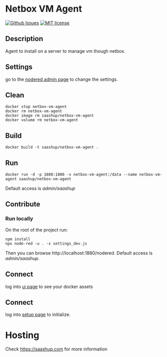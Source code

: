 # Netbox VM Agent 

[![Github Issues](http://img.shields.io/github/issues/SaaShup/netbox-vm-agent)](https://github.com/SaaShup/netbox-vm-agent/issues)
[![MIT license](http://img.shields.io/badge/license-MIT-brightgreen.svg)](http://opensource.org/licenses/MIT)

## Description

Agent to install on a server to manage vm though netbox.

## Settings

go to the [nodered admin page](http://localhost:1880/nodered) to change the settings.

## Clean
```
docker stop netbox-vm-agent
docker rm netbox-vm-agent
docker image rm saashup/netbox-vm-agent
docker volume rm netbox-vm-agent
```
## Build
```
docker build -t saashup/netbox-vm-agent .
```
## Run
```
docker run -d -p 1880:1880 -v netbox-vm-agent:/data --name netbox-vm-agent saashup/netbox-vm-agent 
```

Default access is *admin/saashup*

## Contribute

### Run locally

On the root of the project run:

```
npm install
npx node-red -u . -s settings_dev.js
```

Then you can browse http://localhost:1880/nodered. Default access is *admin/saashup*.

## Connect

log into [ui page](http://localhost:1880) to see your docker assets

## Connect

log into [setup page](http://localhost:1880) to initialize.

# Hosting
Check https://saashup.com for more information
